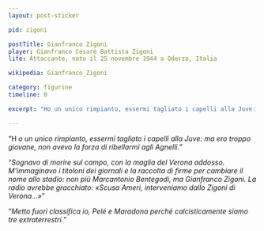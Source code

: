 ```yaml
---
layout: post-sticker

pid: zigoni

postTitle: Gianfranco Zigoni
player: Gianfranco Cesare Battista Zigoni
life: Attaccante, nato il 25 novembre 1944 a Oderzo, Italia

wikipedia: Gianfranco_Zigoni

category: figurine
timeline: 0

excerpt: "Ho un unico rimpianto, essermi tagliato i capelli alla Juve: ma ero troppo giovane, non avevo la forza di ribellarmi agli Agnelli."

---
```

“H _o un unico rimpianto, essermi tagliato i capelli alla Juve: ma ero troppo giovane, non avevo la forza di ribellarmi agli Agnelli._”

“_Sognavo di morire sul campo, con la maglia del Verona addosso. M’immaginavo i titoloni dei giornali e la raccolta di firme per cambiare il nome allo stadio: non più Marcantonio Bentegodi, ma Gianfranco Zigoni. La radio avrebbe gracchiato: «Scusa Ameri, interveniamo dallo Zigoni di Verona…»_”

“_Metto fuori classifica io, Pelé e Maradona perché calcisticamente siamo tre extraterrestri._”
